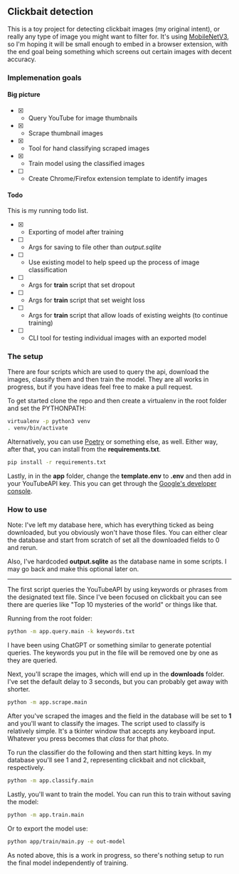 ## Clickbait detection

This is a toy project for detecting clickbait images (my original intent), or really any type of image you might want to filter for. It's using [MobileNetV3](https://pytorch.org/vision/main/models/mobilenetv3.html), so I'm hoping it will be small enough to embed in a browser extension, with the end goal being something which screens out certain images with decent accuracy.

### Implemenation goals

#### Big picture

- [x] - Query YouTube for image thumbnails
- [x] - Scrape thumbnail images
- [x] - Tool for hand classifying scraped images
- [x] - Train model using the classified images
- [ ] - Create Chrome/Firefox extension template to identify images

#### Todo

This is my running todo list.

- [x] - Exporting of model after training
- [ ] - Args for saving to file other than _output.sqlite_
- [ ] - Use existing model to help speed up the process of image classification
- [ ] - Args for **train** script that set dropout
- [ ] - Args for **train** script that set weight loss
- [ ] - Args for **train** script that allow loads of existing weights (to continue training)
- [ ] - CLI tool for testing individual images with an exported model

### The setup

There are four scripts which are used to query the api, download the images, classify them and then train the model. They are all works in progress, but if you have ideas feel free to make a pull request.

To get started clone the repo and then create a virtualenv in the root folder and set the PYTHONPATH:

```bash
virtualenv -p python3 venv
. venv/bin/activate
```

Alternatively, you can use [Poetry](https://python-poetry.org/) or something else, as well. Either way, after that, you can install from the **requirements.txt**.

```bash
pip install -r requirements.txt
```

Lastly, in in the **app** folder, change the **template.env** to **.env** and then add in your YouTubeAPI key. This you can get through the [Google's developer console](https://console.cloud.google.com/products/solutions/).

### How to use

Note: I've left my database here, which has everything ticked as being downloaded, but you obviously won't have those files. You can either clear the database and start from scratch of set all the downloaded fields to 0 and rerun.

Also, I've hardcoded **output.sqlite** as the database name in some scripts. I may go back and make this optional later on.

---

The first script queries the YouTubeAPI by using keywords or phrases from the designated text file. Since I've been focused on clickbait you can see there are queries like "Top 10 mysteries of the world" or things like that.

Running from the root folder:

```bash
python -m app.query.main -k keywords.txt
```

I have been using ChatGPT or something similar to generate potential queries. The keywords you put in the file will be removed one by one as they are queried.

Next, you'll scrape the images, which will end up in the **downloads** folder. I've set the default delay to 3 seconds, but you can probably get away with shorter.

```bash
python -m app.scrape.main
```

After you've scraped the images and the field in the database will be set to **1** and you'll want to classify the images. The script used to classify is relatively simple. It's a tkinter window that accepts any keyboard input. Whatever you press becomes that _class_ for that photo.

To run the classifier do the following and then start hitting keys. In my database you'll see 1 and 2, representing clickbait and not clickbait, respectively.

```bash
python -m app.classify.main
```

Lastly, you'll want to train the model. You can run this to train without saving the model:

```bash
python -m app.train.main
```

Or to export the model use:

```bash
python app/train/main.py -e out-model
```

As noted above, this is a work in progress, so there's nothing setup to run the final model independently of training.
